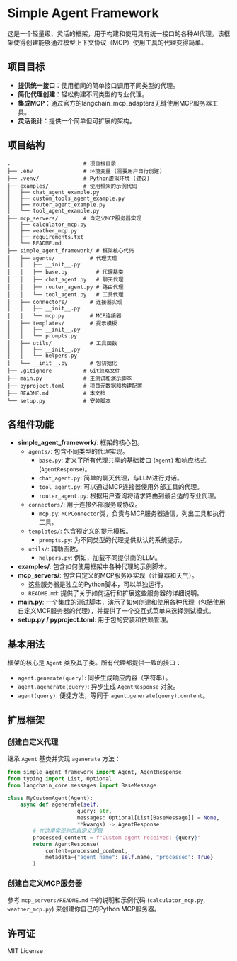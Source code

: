# Simple Agent Framework

这是一个轻量级、灵活的框架，用于构建和使用具有统一接口的各种AI代理。该框架使得创建能够通过模型上下文协议（MCP）使用工具的代理变得简单。

## 项目目标

- **提供统一接口**：使用相同的简单接口调用不同类型的代理。
- **简化代理创建**：轻松构建不同类型的专业代理。
- **集成MCP**：通过官方的langchain_mcp_adapters无缝使用MCP服务器工具。
- **灵活设计**：提供一个简单但可扩展的架构。

## 项目结构

```
.                       # 项目根目录
├── .env                # 环境变量 (需要用户自行创建)
├── .venv/              # Python虚拟环境 (建议)
├── examples/           # 使用框架的示例代码
│   ├── chat_agent_example.py
│   ├── custom_tools_agent_example.py
│   ├── router_agent_example.py
│   └── tool_agent_example.py
├── mcp_servers/        # 自定义MCP服务器实现
│   ├── calculator_mcp.py
│   ├── weather_mcp.py
│   ├── requirements.txt
│   └── README.md
├── simple_agent_framework/ # 框架核心代码
│   ├── agents/           # 代理实现
│   │   ├── __init__.py
│   │   ├── base.py         # 代理基类
│   │   ├── chat_agent.py   # 聊天代理
│   │   ├── router_agent.py # 路由代理
│   │   └── tool_agent.py   # 工具代理
│   ├── connectors/       # 连接器实现
│   │   ├── __init__.py
│   │   └── mcp.py        # MCP连接器
│   ├── templates/        # 提示模板
│   │   ├── __init__.py
│   │   └── prompts.py
│   ├── utils/            # 工具函数
│   │   ├── __init__.py
│   │   └── helpers.py
│   └── __init__.py       # 包初始化
├── .gitignore          # Git忽略文件
├── main.py             # 主测试和演示脚本
├── pyproject.toml      # 项目元数据和构建配置
├── README.md           # 本文档
└── setup.py            # 安装脚本
```

## 各组件功能

- **simple_agent_framework/**: 框架的核心包。
    - `agents/`: 包含不同类型的代理实现。
        - `base.py`: 定义了所有代理共享的基础接口 (`Agent`) 和响应格式 (`AgentResponse`)。
        - `chat_agent.py`: 简单的聊天代理，与LLM进行对话。
        - `tool_agent.py`: 可以通过MCP连接器使用外部工具的代理。
        - `router_agent.py`: 根据用户查询将请求路由到最合适的专业代理。
    - `connectors/`: 用于连接外部服务或协议。
        - `mcp.py`: `MCPConnector`类，负责与MCP服务器通信，列出工具和执行工具。
    - `templates/`: 包含预定义的提示模板。
        - `prompts.py`: 为不同类型的代理提供默认的系统提示。
    - `utils/`: 辅助函数。
        - `helpers.py`: 例如，加载不同提供商的LLM。
- **examples/**: 包含如何使用框架中各种代理的示例脚本。
- **mcp_servers/**: 包含自定义的MCP服务器实现（计算器和天气）。
    - 这些服务器是独立的Python脚本，可以单独运行。
    - `README.md`: 提供了关于如何运行和扩展这些服务器的详细说明。
- **main.py**: 一个集成的测试脚本，演示了如何创建和使用各种代理（包括使用自定义MCP服务器的代理），并提供了一个交互式菜单来选择测试模式。
- **setup.py / pyproject.toml**: 用于包的安装和依赖管理。



## 基本用法

框架的核心是 `Agent` 类及其子类。所有代理都提供一致的接口：

- `agent.generate(query)`: 同步生成响应内容（字符串）。
- `agent.agenerate(query)`: 异步生成 `AgentResponse` 对象。
- `agent(query)`: 便捷方法，等同于 `agent.generate(query).content`。



## 扩展框架

### 创建自定义代理

继承 `Agent` 基类并实现 `agenerate` 方法：

```python
from simple_agent_framework import Agent, AgentResponse
from typing import List, Optional
from langchain_core.messages import BaseMessage

class MyCustomAgent(Agent):
    async def agenerate(self, 
                      query: str, 
                      messages: Optional[List[BaseMessage]] = None,
                      **kwargs) -> AgentResponse:
        # 在这里实现你的自定义逻辑
        processed_content = f"Custom agent received: {query}"
        return AgentResponse(
            content=processed_content,
            metadata={"agent_name": self.name, "processed": True}
        )
```

### 创建自定义MCP服务器

参考 `mcp_servers/README.md` 中的说明和示例代码 (`calculator_mcp.py`, `weather_mcp.py`) 来创建你自己的Python MCP服务器。


## 许可证

MIT License
